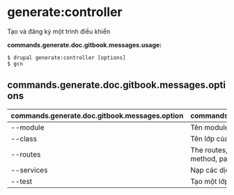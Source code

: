 # generate:controller
Tạo và đăng ký một trình điều khiển

**commands.generate.doc.gitbook.messages.usage:**
```
$ drupal generate:controller [options]
$ gcn  
```

## commands.generate.doc.gitbook.messages.options
commands.generate.doc.gitbook.messages.option | commands.generate.doc.gitbook.messages.details
-------|-------------
--module | Tên module.
--class | Tên lớp của trình điều khiển
--routes | The routes, must be an array containing [title, method, path]
--services | Nạp các dịch vụ từ container.
--test | Tạo một lớp thử nghiệm
